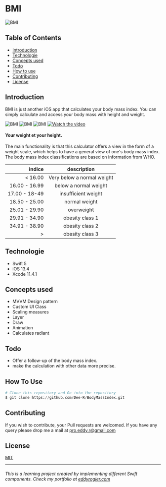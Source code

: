 # BMI

![BMI](https://www.eddyrogier.com/static/media/Bmi-b0.75324a7d.jpg)



## Table of Contents
* [Introduction](#introduction)
* [Technologie](#technologie)
* [Concepts used](#concepts-used)
* [Todo](#todo)
* [How to use](#how-to-use)
* [Contributing](#contributing)
* [License](#license)

## Introduction
BMI is just another iOS app that calculates your body mass index. You can simply calculate and access your body mass with height and weight.

![BMI](https://www.eddyrogier.com/static/media/Bmi-f4.d21f0640.png)
![BMI](https://www.eddyrogier.com/static/media/Bmi-f0.8e254dd8.jpg)
![BMI](https://www.eddyrogier.com/static/media/Bmi-f3.e677f988.jpg)
[![Watch the video](https://project.getcode.fr/bmi/video.png)](https://project.getcode.fr/bmi/Bmi-v0.mp4)

#### Your weight et your height.

The main functionality is that this calculator offers a view in the form of a weight scale, which helps to have a general view of one's body mass index.
The body mass index classifications are based on information from WHO.


|   indice   |  description   |
|------:|:---:|
|< 16.00|Very below a normal weight|
|16.00 - 16.99|below a normal weight|
|17.00 - 18-49|insufficient weight|
|18.50 - 25.00|normal weight|
|25.01 - 29.90|overweight|
|29.91 - 34.90|obesity class 1|
|34.91 - 38.90|obesity class 2|
| > |obesity class 3|


## Technologie
* Swift 5
* iOS 13.4
* Xcode 11.4.1

## Concepts used
* MVVM Design pattern
* Custom UI Class
* Scaling measures
* Layer
* Draw
* Animation
* Calculates radiant

## Todo
* Offer a follow-up of the body mass index.
* make the calculation with other data more precise.

## How To Use
```python
# Clone this repository and Go into the repository
$ git clone https://github.com/Dee-R/BodyMassIndex.git
```

## Contributing
If you wish to contribute, your Pull requests are welcomed. If you have any query please drop me a mail at [pro.eddy.r@gmail.com](pro.eddy.r@gmail.com)

## License
[MIT](https://github.com/Dee-R/BodyMassIndex/blob/master/LICENSE)

___
######   This is a learning project created by implementing different Swift components. Check my portfolio at [eddyrogier.com](https://www.eddyrogier.com/)
